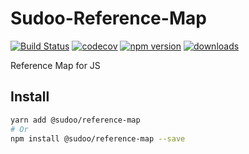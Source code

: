 # Sudoo-Reference-Map

[![Build Status](https://travis-ci.com/SudoDotDog/Sudoo-Reference-Map.svg?branch=master)](https://travis-ci.com/SudoDotDog/Sudoo-Reference-Map)
[![codecov](https://codecov.io/gh/SudoDotDog/Sudoo-Reference-Map/branch/master/graph/badge.svg)](https://codecov.io/gh/SudoDotDog/Sudoo-Reference-Map)
[![npm version](https://badge.fury.io/js/%40sudoo%2Freference-map.svg)](https://www.npmjs.com/package/@sudoo/reference-map)
[![downloads](https://img.shields.io/npm/dm/@sudoo/reference-map.svg)](https://www.npmjs.com/package/@sudoo/reference-map)

Reference Map for JS

## Install

```sh
yarn add @sudoo/reference-map
# Or
npm install @sudoo/reference-map --save
```
